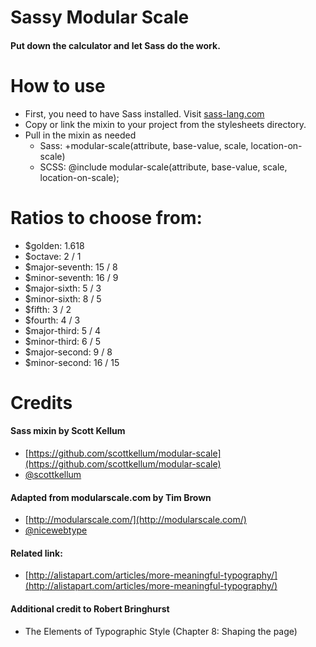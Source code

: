 # Sassy Modular Scale
#### Put down the calculator and let Sass do the work.

# How to use

* First, you need to have Sass installed. Visit [sass-lang.com](http://sass-lang.com)
* Copy or link the mixin to your project from the stylesheets directory.
* Pull in the mixin as needed
  * Sass: +modular-scale(attribute, base-value, scale, location-on-scale)
  * SCSS: @include modular-scale(attribute, base-value, scale, location-on-scale);

# Ratios to choose from:

* $golden: 1.618
* $octave: 2 / 1
* $major-seventh: 15 / 8
* $minor-seventh: 16 / 9
* $major-sixth: 5 / 3
* $minor-sixth: 8 / 5
* $fifth: 3 / 2
* $fourth: 4 / 3
* $major-third: 5 / 4
* $minor-third: 6 / 5
* $major-second: 9 / 8
* $minor-second: 16 / 15


# Credits

#### Sass mixin by Scott Kellum

* [https://github.com/scottkellum/modular-scale](https://github.com/scottkellum/modular-scale)
* [@scottkellum](http://twitter.com/scottkellum)

#### Adapted from modularscale.com by Tim Brown

* [http://modularscale.com/](http://modularscale.com/)
* [@nicewebtype](http://twitter.com/nicewebtype)

#### Related link:

* [http://alistapart.com/articles/more-meaningful-typography/](http://alistapart.com/articles/more-meaningful-typography/)

#### Additional credit to Robert Bringhurst

* The Elements of Typographic Style (Chapter 8: Shaping the page)
